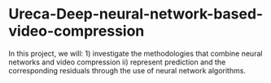 # Ureca-Deep-neural-network-based-video-compression
In this project, we will: 1) investigate the methodologies that combine neural networks and video compression ii) represent prediction and the corresponding residuals through the use of neural network algorithms.
